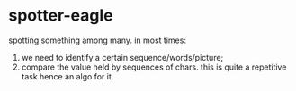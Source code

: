 # spotter-eagle
spotting something among many.
in most times:
1) we need to identify a certain sequence/words/picture;
2) compare the value held by sequences of chars.
this is quite a repetitive task hence an algo for it.
